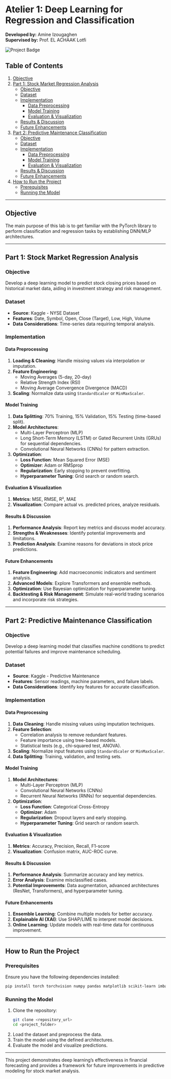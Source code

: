 # Atelier 1: Deep Learning for Regression and Classification

**Developed by:** Amine Izougaghen  
**Supervised by:** Prof. EL ACHAAK Lotfi

![Project Badge](https://img.shields.io/badge/Deep%20Learning-PyTorch-blue)

## Table of Contents

1. [Objective](#objective)
2. [Part 1: Stock Market Regression Analysis](#part-1-stock-market-regression-analysis)
   - [Objective](#objective-1)
   - [Dataset](#dataset-1)
   - [Implementation](#implementation-1)
     - [Data Preprocessing](#data-preprocessing-1)
     - [Model Training](#model-training-1)
     - [Evaluation & Visualization](#evaluation--visualization-1)
   - [Results & Discussion](#results--discussion-1)
   - [Future Enhancements](#future-enhancements-1)
3. [Part 2: Predictive Maintenance Classification](#part-2-predictive-maintenance-classification)
   - [Objective](#objective-2)
   - [Dataset](#dataset-2)
   - [Implementation](#implementation-2)
     - [Data Preprocessing](#data-preprocessing-2)
     - [Model Training](#model-training-2)
     - [Evaluation & Visualization](#evaluation--visualization-2)
   - [Results & Discussion](#results--discussion-2)
   - [Future Enhancements](#future-enhancements-2)
4. [How to Run the Project](#how-to-run-the-project)
   - [Prerequisites](#prerequisites)
   - [Running the Model](#running-the-model)

---

## Objective

The main purpose of this lab is to get familiar with the PyTorch library to perform classification and regression tasks by establishing DNN/MLP architectures.

---

## Part 1: Stock Market Regression Analysis

### Objective

Develop a deep learning model to predict stock closing prices based on historical market data, aiding in investment strategy and risk management.

### Dataset

- **Source**: Kaggle - NYSE Dataset
- **Features**: Date, Symbol, Open, Close (Target), Low, High, Volume
- **Data Considerations**: Time-series data requiring temporal analysis.

### Implementation

#### Data Preprocessing

1. **Loading & Cleaning**: Handle missing values via interpolation or imputation.
2. **Feature Engineering**:
   - Moving Averages (5-day, 20-day)
   - Relative Strength Index (RSI)
   - Moving Average Convergence Divergence (MACD)
3. **Scaling**: Normalize data using `StandardScaler` or `MinMaxScaler`.

#### Model Training

1. **Data Splitting**: 70% Training, 15% Validation, 15% Testing (time-based split).
2. **Model Architectures**:
   - Multi-Layer Perceptron (MLP)
   - Long Short-Term Memory (LSTM) or Gated Recurrent Units (GRUs) for sequential dependencies.
   - Convolutional Neural Networks (CNNs) for pattern extraction.
3. **Optimization**:
   - **Loss Function**: Mean Squared Error (MSE)
   - **Optimizer**: Adam or RMSprop
   - **Regularization**: Early stopping to prevent overfitting.
   - **Hyperparameter Tuning**: Grid search or random search.

#### Evaluation & Visualization

1. **Metrics**: MSE, RMSE, R², MAE
2. **Visualization**: Compare actual vs. predicted prices, analyze residuals.

#### Results & Discussion

1. **Performance Analysis**: Report key metrics and discuss model accuracy.
2. **Strengths & Weaknesses**: Identify potential improvements and limitations.
3. **Prediction Analysis**: Examine reasons for deviations in stock price predictions.

#### Future Enhancements

1. **Feature Engineering**: Add macroeconomic indicators and sentiment analysis.
2. **Advanced Models**: Explore Transformers and ensemble methods.
3. **Optimization**: Use Bayesian optimization for hyperparameter tuning.
4. **Backtesting & Risk Management**: Simulate real-world trading scenarios and incorporate risk strategies.

---

## Part 2: Predictive Maintenance Classification

### Objective

Develop a deep learning model that classifies machine conditions to predict potential failures and improve maintenance scheduling.

### Dataset

- **Source**: Kaggle - Predictive Maintenance
- **Features**: Sensor readings, machine parameters, and failure labels.
- **Data Considerations**: Identify key features for accurate classification.

### Implementation

#### Data Preprocessing

1. **Data Cleaning**: Handle missing values using imputation techniques.
2. **Feature Selection**:
   - Correlation analysis to remove redundant features.
   - Feature importance using tree-based models.
   - Statistical tests (e.g., chi-squared test, ANOVA).
3. **Scaling**: Normalize input features using `StandardScaler` or `MinMaxScaler`.
4. **Data Splitting**: Training, validation, and testing sets.

#### Model Training

1. **Model Architectures**:
   - Multi-Layer Perceptron (MLP)
   - Convolutional Neural Networks (CNNs)
   - Recurrent Neural Networks (RNNs) for sequential dependencies.
2. **Optimization**:
   - **Loss Function**: Categorical Cross-Entropy
   - **Optimizer**: Adam
   - **Regularization**: Dropout layers and early stopping.
   - **Hyperparameter Tuning**: Grid search or random search.

#### Evaluation & Visualization

1. **Metrics**: Accuracy, Precision, Recall, F1-score
2. **Visualization**: Confusion matrix, AUC-ROC curve.

#### Results & Discussion

1. **Performance Analysis**: Summarize accuracy and key metrics.
2. **Error Analysis**: Examine misclassified cases.
3. **Potential Improvements**: Data augmentation, advanced architectures (ResNet, Transformers), and hyperparameter tuning.

#### Future Enhancements

1. **Ensemble Learning**: Combine multiple models for better accuracy.
2. **Explainable AI (XAI)**: Use SHAP/LIME to interpret model decisions.
3. **Online Learning**: Update models with real-time data for continuous improvement.

---

## **How to Run the Project**

### **Prerequisites**
Ensure you have the following dependencies installed:
```bash
pip install torch torchvision numpy pandas matplotlib scikit-learn imbalanced-learn

```

### **Running the Model**
1. Clone the repository:
   ```bash
   git clone <repository_url>
   cd <project_folder>
   ```
2. Load the dataset and preprocess the data.
3. Train the model using the defined architectures.
4. Evaluate the model and visualize predictions.

---

This project demonstrates deep learning’s effectiveness in financial forecasting and provides a framework for future improvements in predictive modeling for stock market analysis.


